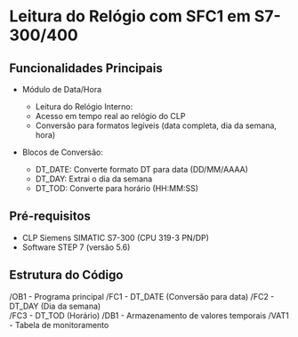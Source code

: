 # Leitura do Relógio com SFC1 em S7-300/400

## Funcionalidades Principais

- Módulo de Data/Hora
  - Leitura do Relógio Interno:
  - Acesso em tempo real ao relógio do CLP
  - Conversão para formatos legíveis (data completa, dia da semana, hora)

- Blocos de Conversão:
  -  DT_DATE: Converte formato DT para data (DD/MM/AAAA)
  -  DT_DAY: Extrai o dia da semana
  -  DT_TOD: Converte para horário (HH:MM:SS)

## Pré-requisitos
- CLP Siemens SIMATIC S7-300 (CPU 319-3 PN/DP)
- Software STEP 7 (versão 5.6)

## Estrutura do Código

/OB1 - Programa principal
/FC1 - DT_DATE (Conversão para data)
/FC2 - DT_DAY (Dia da semana)  
/FC3 - DT_TOD (Horário)
/DB1 - Armazenamento de valores temporais
/VAT1 - Tabela de monitoramento
